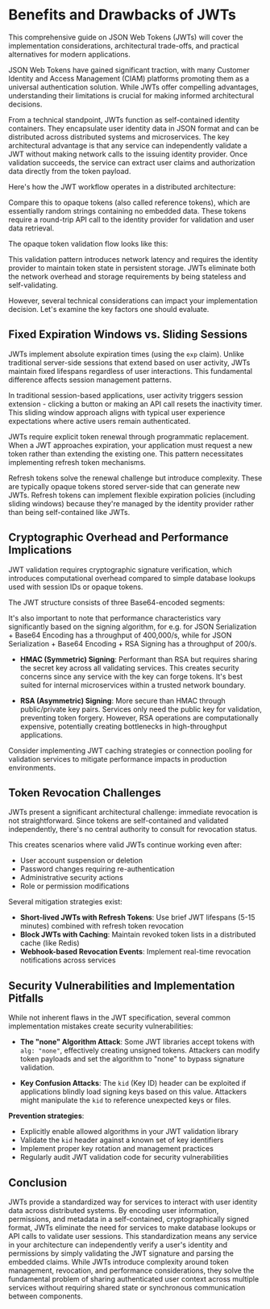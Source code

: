 # Benefits and Drawbacks of JWTs

This comprehensive guide on JSON Web Tokens (JWTs) will cover the implementation considerations, architectural trade-offs, and practical alternatives for modern applications.

JSON Web Tokens have gained significant traction, with many Customer Identity and Access Management (CIAM) platforms promoting them as a universal authentication solution. While JWTs offer compelling advantages, understanding their limitations is crucial for making informed architectural decisions.

From a technical standpoint, JWTs function as self-contained identity containers. They encapsulate user identity data in JSON format and can be distributed across distributed systems and microservices. The key architectural advantage is that any service can independently validate a JWT without making network calls to the issuing identity provider. Once validation succeeds, the service can extract user claims and authorization data directly from the token payload.

Here's how the JWT workflow operates in a distributed architecture:

<!-- <insert-fig> -->

Compare this to opaque tokens (also called reference tokens), which are essentially random strings containing no embedded data. These tokens require a round-trip API call to the identity provider for validation and user data retrieval.

The opaque token validation flow looks like this:

<insert-fig>

This validation pattern introduces network latency and requires the identity provider to maintain token state in persistent storage. JWTs eliminate both the network overhead and storage requirements by being stateless and self-validating.

However, several technical considerations can impact your implementation decision. Let's examine the key factors one should evaluate.

## Fixed Expiration Windows vs. Sliding Sessions

JWTs implement absolute expiration times (using the `exp` claim). Unlike traditional server-side sessions that extend based on user activity, JWTs maintain fixed lifespans regardless of user interactions. This fundamental difference affects session management patterns.

In traditional session-based applications, user activity triggers session extension - clicking a button or making an API call resets the inactivity timer. This sliding window approach aligns with typical user experience expectations where active users remain authenticated.

JWTs require explicit token renewal through programmatic replacement. When a JWT approaches expiration, your application must request a new token rather than extending the existing one. This pattern necessitates implementing refresh token mechanisms.

Refresh tokens solve the renewal challenge but introduce complexity. These are typically opaque tokens stored server-side that can generate new JWTs. Refresh tokens can implement flexible expiration policies (including sliding windows) because they're managed by the identity provider rather than being self-contained like JWTs.

## Cryptographic Overhead and Performance Implications

JWT validation requires cryptographic signature verification, which introduces computational overhead compared to simple database lookups used with session IDs or opaque tokens.

The JWT structure consists of three Base64-encoded segments:

<insert-fig>

It's also important to note that performance characteristics vary significantly based on the signing algorithm, for e.g. for JSON Serialization + Base64 Encoding has a throughput of 400,000/s, while for JSON Serialization + Base64 Encoding + RSA Signing has a throughput of 200/s.

- **HMAC (Symmetric) Signing**: Performant than RSA but requires sharing the secret key across all validating services. This creates security concerns since any service with the key can forge tokens. It's best suited for internal microservices within a trusted network boundary.

- **RSA (Asymmetric) Signing**: More secure than HMAC through public/private key pairs. Services only need the public key for validation, preventing token forgery. However, RSA operations are computationally expensive, potentially creating bottlenecks in high-throughput applications.

Consider implementing JWT caching strategies or connection pooling for validation services to mitigate performance impacts in production environments.

## Token Revocation Challenges

JWTs present a significant architectural challenge: immediate revocation is not straightforward. Since tokens are self-contained and validated independently, there's no central authority to consult for revocation status.

This creates scenarios where valid JWTs continue working even after:

- User account suspension or deletion
- Password changes requiring re-authentication
- Administrative security actions
- Role or permission modifications

Several mitigation strategies exist:

- **Short-lived JWTs with Refresh Tokens**: Use brief JWT lifespans (5-15 minutes) combined with refresh token revocation
- **Block JWTs with Caching**: Maintain revoked token lists in a distributed cache (like Redis)
- **Webhook-based Revocation Events**: Implement real-time revocation notifications across services

## Security Vulnerabilities and Implementation Pitfalls

While not inherent flaws in the JWT specification, several common implementation mistakes create security vulnerabilities:

- **The "none" Algorithm Attack**: Some JWT libraries accept tokens with `alg: "none"`, effectively creating unsigned tokens. Attackers can modify token payloads and set the algorithm to "none" to bypass signature validation.

- **Key Confusion Attacks**: The `kid` (Key ID) header can be exploited if applications blindly load signing keys based on this value. Attackers might manipulate the `kid` to reference unexpected keys or files.

**Prevention strategies**:

- Explicitly enable allowed algorithms in your JWT validation library
- Validate the `kid` header against a known set of key identifiers
- Implement proper key rotation and management practices
- Regularly audit JWT validation code for security vulnerabilities

## Conclusion

JWTs provide a standardized way for services to interact with user identity data across distributed systems. By encoding user information, permissions, and metadata in a self-contained, cryptographically signed format, JWTs eliminate the need for services to make database lookups or API calls to validate user sessions. This standardization means any service in your architecture can independently verify a user's identity and permissions by simply validating the JWT signature and parsing the embedded claims. While JWTs introduce complexity around token management, revocation, and performance considerations, they solve the fundamental problem of sharing authenticated user context across multiple services without requiring shared state or synchronous communication between components.
